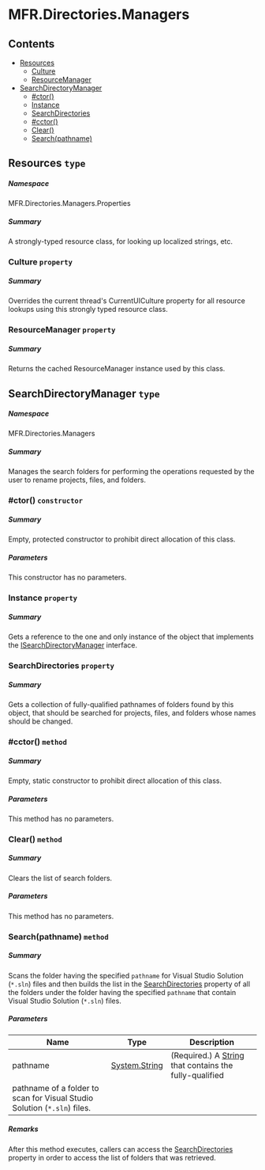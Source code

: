 <a name='assembly'></a>
# MFR.Directories.Managers

## Contents

- [Resources](#T-MFR-Directories-Managers-Properties-Resources 'MFR.Directories.Managers.Properties.Resources')
  - [Culture](#P-MFR-Directories-Managers-Properties-Resources-Culture 'MFR.Directories.Managers.Properties.Resources.Culture')
  - [ResourceManager](#P-MFR-Directories-Managers-Properties-Resources-ResourceManager 'MFR.Directories.Managers.Properties.Resources.ResourceManager')
- [SearchDirectoryManager](#T-MFR-Directories-Managers-SearchDirectoryManager 'MFR.Directories.Managers.SearchDirectoryManager')
  - [#ctor()](#M-MFR-Directories-Managers-SearchDirectoryManager-#ctor 'MFR.Directories.Managers.SearchDirectoryManager.#ctor')
  - [Instance](#P-MFR-Directories-Managers-SearchDirectoryManager-Instance 'MFR.Directories.Managers.SearchDirectoryManager.Instance')
  - [SearchDirectories](#P-MFR-Directories-Managers-SearchDirectoryManager-SearchDirectories 'MFR.Directories.Managers.SearchDirectoryManager.SearchDirectories')
  - [#cctor()](#M-MFR-Directories-Managers-SearchDirectoryManager-#cctor 'MFR.Directories.Managers.SearchDirectoryManager.#cctor')
  - [Clear()](#M-MFR-Directories-Managers-SearchDirectoryManager-Clear 'MFR.Directories.Managers.SearchDirectoryManager.Clear')
  - [Search(pathname)](#M-MFR-Directories-Managers-SearchDirectoryManager-Search-System-String,System-Predicate{System-String}- 'MFR.Directories.Managers.SearchDirectoryManager.Search(System.String,System.Predicate{System.String})')

<a name='T-MFR-Directories-Managers-Properties-Resources'></a>
## Resources `type`

##### Namespace

MFR.Directories.Managers.Properties

##### Summary

A strongly-typed resource class, for looking up localized strings, etc.

<a name='P-MFR-Directories-Managers-Properties-Resources-Culture'></a>
### Culture `property`

##### Summary

Overrides the current thread's CurrentUICulture property for all
  resource lookups using this strongly typed resource class.

<a name='P-MFR-Directories-Managers-Properties-Resources-ResourceManager'></a>
### ResourceManager `property`

##### Summary

Returns the cached ResourceManager instance used by this class.

<a name='T-MFR-Directories-Managers-SearchDirectoryManager'></a>
## SearchDirectoryManager `type`

##### Namespace

MFR.Directories.Managers

##### Summary

Manages the search folders for performing the operations requested by the user
to rename projects, files, and folders.

<a name='M-MFR-Directories-Managers-SearchDirectoryManager-#ctor'></a>
### #ctor() `constructor`

##### Summary

Empty, protected constructor to prohibit direct allocation of this class.

##### Parameters

This constructor has no parameters.

<a name='P-MFR-Directories-Managers-SearchDirectoryManager-Instance'></a>
### Instance `property`

##### Summary

Gets a reference to the one and only instance of the object that implements the
[ISearchDirectoryManager](#T-MFR-Directories-Managers-Interfaces-ISearchDirectoryManager 'MFR.Directories.Managers.Interfaces.ISearchDirectoryManager')
interface.

<a name='P-MFR-Directories-Managers-SearchDirectoryManager-SearchDirectories'></a>
### SearchDirectories `property`

##### Summary

Gets a collection of fully-qualified pathnames of folders found by this object,
that
should be searched for projects, files, and folders whose names should be
changed.

<a name='M-MFR-Directories-Managers-SearchDirectoryManager-#cctor'></a>
### #cctor() `method`

##### Summary

Empty, static constructor to prohibit direct allocation of this class.

##### Parameters

This method has no parameters.

<a name='M-MFR-Directories-Managers-SearchDirectoryManager-Clear'></a>
### Clear() `method`

##### Summary

Clears the list of search folders.

##### Parameters

This method has no parameters.

<a name='M-MFR-Directories-Managers-SearchDirectoryManager-Search-System-String,System-Predicate{System-String}-'></a>
### Search(pathname) `method`

##### Summary

Scans the folder having the specified `pathname` for Visual
Studio Solution (`*.sln`) files and then builds the list in the
[SearchDirectories](#P-MFR-Directories-Managers-SearchDirectoryManager-SearchDirectories 'MFR.Directories.Managers.SearchDirectoryManager.SearchDirectories')
property of all the folders under the folder having the specified
`pathname` that contain Visual Studio Solution (`*.sln`)
files.

##### Parameters

| Name | Type | Description |
| ---- | ---- | ----------- |
| pathname | [System.String](http://msdn.microsoft.com/query/dev14.query?appId=Dev14IDEF1&l=EN-US&k=k:System.String 'System.String') | (Required.) A [String](http://msdn.microsoft.com/query/dev14.query?appId=Dev14IDEF1&l=EN-US&k=k:System.String 'System.String') that contains the fully-qualified
pathname of a folder to scan for Visual Studio Solution (`*.sln`) files. |

##### Remarks

After this method executes, callers can access the
[SearchDirectories](#P-MFR-Directories-Managers-SearchDirectoryManager-SearchDirectories 'MFR.Directories.Managers.SearchDirectoryManager.SearchDirectories')
property in order to access the list of folders that was retrieved.
